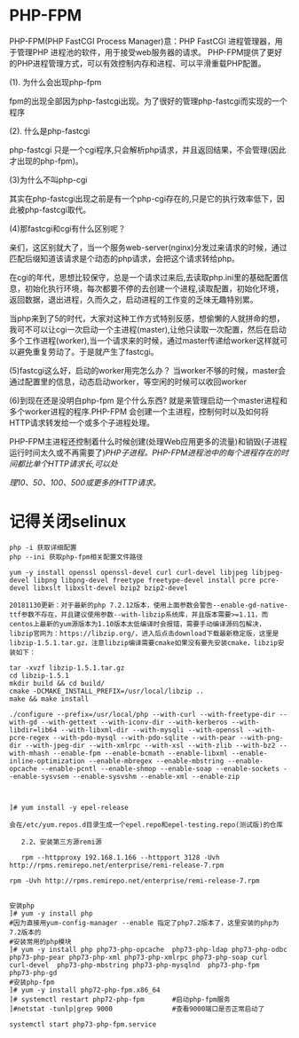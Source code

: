 # PHP-FPM

PHP-FPM(PHP FastCGI Process Manager)意：PHP FastCGI 进程管理器，用于管理PHP 进程池的软件，用于接受web服务器的请求。
PHP-FPM提供了更好的PHP进程管理方式，可以有效控制内存和进程、可以平滑重载PHP配置。

(1). 为什么会出现php-fpm

fpm的出现全部因为php-fastcgi出现。为了很好的管理php-fastcgi而实现的一个程序

(2). 什么是php-fastcgi

php-fastcgi 只是一个cgi程序,只会解析php请求，并且返回结果，不会管理(因此才出现的php-fpm)。

(3)为什么不叫php-cgi

其实在php-fastcgi出现之前是有一个php-cgi存在的,只是它的执行效率低下，因此被php-fastcgi取代。

(4)那fastcgi和cgi有什么区别呢？

亲们，这区别就大了，当一个服务web-server(nginx)分发过来请求的时候，通过匹配后缀知道该请求是个动态的php请求，会把这个请求转给php。

在cgi的年代，思想比较保守，总是一个请求过来后,去读取php.ini里的基础配置信息，初始化执行环境，每次都要不停的去创建一个进程,读取配置，初始化环境，返回数据，退出进程，久而久之，启动进程的工作变的乏味无趣特别累。

当php来到了5的时代，大家对这种工作方式特别反感，想偷懒的人就拼命的想，我可不可以让cgi一次启动一个主进程(master),让他只读取一次配置，然后在启动多个工作进程(worker),当一个请求来的时候，通过master传递给worker这样就可以避免重复劳动了。于是就产生了fastcgi。

(5)fastcgi这么好，启动的worker用完怎么办？
当worker不够的时候，master会通过配置里的信息，动态启动worker，等空闲的时候可以收回worker

(6)到现在还是没明白php-fpm 是个什么东西?
就是来管理启动一个master进程和多个worker进程的程序.PHP-FPM 会创建一个主进程，控制何时以及如何将HTTP请求转发给一个或多个子进程处理。

PHP-FPM主进程还控制着什么时候创建(处理Web应用更多的流量)和销毁(子进程运行时间太久或不再需要了)*PHP子进程。PHP-FPM进程池中的每个进程存在的时间都比单个HTTP请求长,可以处*

*理10、50、100、500或更多的HTTP请求。*





# 记得关闭selinux

```
php -i 获取详细配置
php --ini 获取php-fpm相关配置文件路径
```

```
yum -y install openssl openssl-devel curl curl-devel libjpeg libjpeg-devel libpng libpng-devel freetype freetype-devel install pcre pcre-devel libxslt libxslt-devel bzip2 bzip2-devel
```



```
20181130更新：对于最新的php 7.2.12版本，使用上面参数会警告--enable-gd-native-ttf参数不存在，并且建议使用参数--with-libzip系统库，并且版本需要>=1.11，而centos上最新的yum源版本为1.10版本太低编译时会报错，需要手动编译源码包解决，libzip官网为：https://libzip.org/，进入后点击download下载最新稳定版，这里是libzip-1.5.1.tar.gz，注意libzip编译需要cmake如果没有要先安装cmake，libzip安装如下：

tar -xvzf libzip-1.5.1.tar.gz
cd libzip-1.5.1
mkdir build && cd build/
cmake -DCMAKE_INSTALL_PREFIX=/usr/local/libzip ..
make && make install
```



```
./configure --prefix=/usr/local/php --with-curl --with-freetype-dir --with-gd --with-gettext --with-iconv-dir --with-kerberos --with-libdir=lib64 --with-libxml-dir --with-mysqli --with-openssl --with-pcre-regex --with-pdo-mysql --with-pdo-sqlite --with-pear --with-png-dir --with-jpeg-dir --with-xmlrpc --with-xsl --with-zlib --with-bz2 --with-mhash --enable-fpm --enable-bcmath --enable-libxml --enable-inline-optimization --enable-mbregex --enable-mbstring --enable-opcache --enable-pcntl --enable-shmop --enable-soap --enable-sockets --enable-sysvsem --enable-sysvshm --enable-xml --enable-zip
```



```


]# yum install -y epel-release

会在/etc/yum.repos.d目录生成一个epel.repo和epel-testing.repo(测试版)的仓库

   2.2、安装第三方源remi源
   
   rpm --httpproxy 192.168.1.166 --httpport 3128 -Uvh http://rpms.remirepo.net/enterprise/remi-release-7.rpm

rpm -Uvh http://rpms.remirepo.net/enterprise/remi-release-7.rpm


安装php
]# yum -y install php 
#因为直接用yum-config-manager --enable 指定了php7.2版本了，这里安装的php为7.2版本的
#安装常用的php模块
]# yum -y install php php73-php-opcache  php73-php-ldap php73-php-odbc php73-php-pear php73-php-xml php73-php-xmlrpc php73-php-soap curl curl-devel  php73-php-mbstring php73-php-mysqlnd  php73-php-fpm  php73-php-gd
#安装php-fpm
]# yum -y install php72-php-fpm.x86_64
]# systemctl restart php72-php-fpm       #启动php-fpm服务
]#netstat -tunlp|grep 9000               #查看9000端口是否正常启动了

systemctl start php73-php-fpm.service
```


